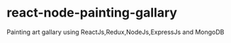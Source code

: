 # react-node-painting-gallary
Painting art gallary using ReactJs,Redux,NodeJs,ExpressJs and MongoDB
